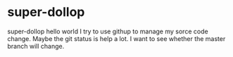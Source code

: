 # super-dollop
super-dollop
hello world
I try to use githup to manage my sorce code change. Maybe the git status is help a lot.
I want to see whether the master branch will change.
